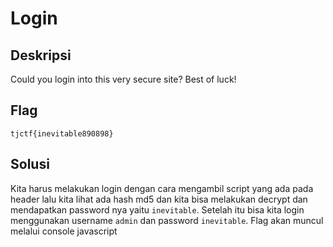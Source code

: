 # Login

## Deskripsi
Could you login into this very secure site? Best of luck!

## Flag
```tjctf{inevitable890898}```

## Solusi
Kita harus melakukan login dengan cara mengambil script yang ada pada header lalu kita lihat ada hash md5 dan kita bisa melakukan decrypt dan mendapatkan password nya yaitu ```inevitable```. Setelah itu bisa kita login menggunakan username ```admin``` dan password ```inevitable```. Flag akan muncul melalui console javascript